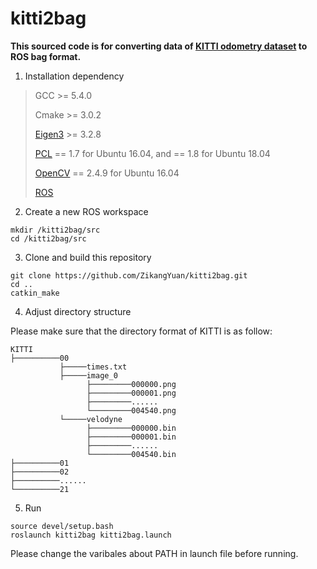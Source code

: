 # kitti2bag

**This sourced code is for converting data of [KITTI odometry dataset](https://www.cvlibs.net/datasets/kitti/eval_odometry.php) to ROS bag format.**

1. Installation dependency

> GCC >= 5.4.0
>
> Cmake >= 3.0.2
> 
> [Eigen3](http://eigen.tuxfamily.org/index.php?title=Main_Page) >= 3.2.8
>
> [PCL](https://pointclouds.org/downloads/) == 1.7 for Ubuntu 16.04, and == 1.8 for Ubuntu 18.04
>
> [OpenCV](https://opencv.org/releases/) == 2.4.9 for Ubuntu 16.04
>
> [ROS](http://wiki.ros.org/ROS/Installation)

2. Create a new ROS workspace

```
mkdir /kitti2bag/src
cd /kitti2bag/src
```

3. Clone and build this repository

```
git clone https://github.com/ZikangYuan/kitti2bag.git
cd ..
catkin_make
```

4. Adjust directory structure

Please make sure that the directory format of KITTI is as follow:

```
KITTI 
├──────────00
           ├─────times.txt
           ├─────image_0
                 ├─────────000000.png
                 ├─────────000001.png
                 ├─────────......
                 └─────────004540.png
           └─────velodyne
                 ├─────────000000.bin
                 ├─────────000001.bin
                 ├─────────......
                 └─────────004540.bin
├──────────01
├──────────02
├──────────......
└──────────21
```

5. Run

```
source devel/setup.bash
roslaunch kitti2bag kitti2bag.launch
```

Please change the varibales about PATH in launch file before running.
